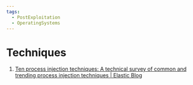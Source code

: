 ```yaml
---
tags:
  - PostExploitation
  - OperatingSystems
---
```


# Techniques

1. [Ten process injection techniques: A technical survey of common and trending process injection techniques | Elastic Blog](https://www.elastic.co/blog/ten-process-injection-techniques-technical-survey-common-and-trending-process)
